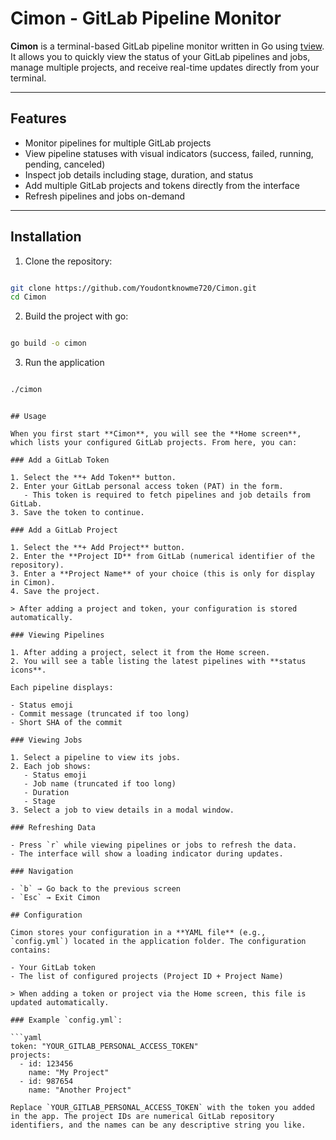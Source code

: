 # Cimon - GitLab Pipeline Monitor

**Cimon** is a terminal-based GitLab pipeline monitor written in Go using [tview](https://github.com/rivo/tview). It allows you to quickly view the status of your GitLab pipelines and jobs, manage multiple projects, and receive real-time updates directly from your terminal.

---

## Features

- Monitor pipelines for multiple GitLab projects
- View pipeline statuses with visual indicators (success, failed, running, pending, canceled)
- Inspect job details including stage, duration, and status
- Add multiple GitLab projects and tokens directly from the interface
- Refresh pipelines and jobs on-demand

---

## Installation

1. Clone the repository:

```bash

git clone https://github.com/Youdontknowme720/Cimon.git
cd Cimon

```

2. Build the project with go:
```bash

go build -o cimon

```
3. Run the application
```bash

./cimon

```
```

## Usage

When you first start **Cimon**, you will see the **Home screen**, which lists your configured GitLab projects. From here, you can:

### Add a GitLab Token

1. Select the **+ Add Token** button.
2. Enter your GitLab personal access token (PAT) in the form.
   - This token is required to fetch pipelines and job details from GitLab.
3. Save the token to continue.

### Add a GitLab Project

1. Select the **+ Add Project** button.
2. Enter the **Project ID** from GitLab (numerical identifier of the repository).
3. Enter a **Project Name** of your choice (this is only for display in Cimon).
4. Save the project.

> After adding a project and token, your configuration is stored automatically.

### Viewing Pipelines

1. After adding a project, select it from the Home screen.
2. You will see a table listing the latest pipelines with **status icons**.

Each pipeline displays:

- Status emoji
- Commit message (truncated if too long)
- Short SHA of the commit

### Viewing Jobs

1. Select a pipeline to view its jobs.
2. Each job shows:
   - Status emoji
   - Job name (truncated if too long)
   - Duration
   - Stage
3. Select a job to view details in a modal window.

### Refreshing Data

- Press `r` while viewing pipelines or jobs to refresh the data.
- The interface will show a loading indicator during updates.

### Navigation

- `b` → Go back to the previous screen  
- `Esc` → Exit Cimon

## Configuration

Cimon stores your configuration in a **YAML file** (e.g., `config.yml`) located in the application folder. The configuration contains:

- Your GitLab token
- The list of configured projects (Project ID + Project Name)

> When adding a token or project via the Home screen, this file is updated automatically.

### Example `config.yml`:

```yaml
token: "YOUR_GITLAB_PERSONAL_ACCESS_TOKEN"
projects:
  - id: 123456
    name: "My Project"
  - id: 987654
    name: "Another Project"
```
```
Replace `YOUR_GITLAB_PERSONAL_ACCESS_TOKEN` with the token you added in the app. The project IDs are numerical GitLab repository identifiers, and the names can be any descriptive string you like.
